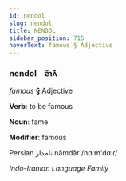 ```yaml
---
id: nendol
slug: nendol
title: NENDOL
sidebar_position: 715
hoverText: famous § Adjective
---
```


### nendol&emsp;<span kind="abugida">ƨ̃ɿʌ͊</span>

*famous* **§** Adjective

**Verb**: to be famous

**Noun**: fame

**Modifier**: famous

Persian نامدار nâmdâr /nɑːm'dɑːɾ/

*Indo-Iranian Language Family*